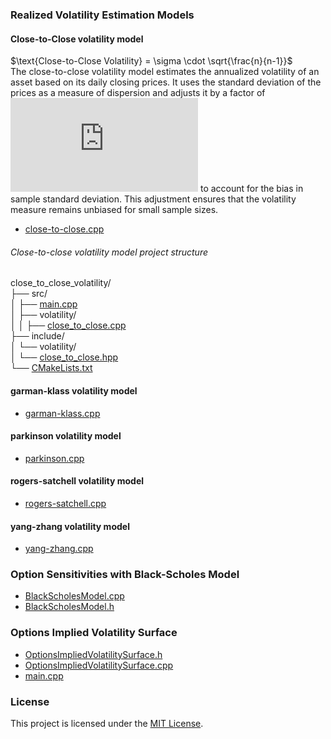 ### Realized Volatility Estimation Models
#### Close-to-Close volatility model
$\text{Close-to-Close Volatility} = \sigma \cdot \sqrt{\frac{n}{n-1}}$\
The close-to-close volatility model estimates the annualized volatility of an asset based on its daily closing prices. It uses the standard deviation of the prices as a measure of dispersion and adjusts it by a factor of ![Equation](https://latex.codecogs.com/png.latex?%5Csqrt%7B%5Cfrac%7Bn%7D%7Bn-1%7D%7D) to account for the bias in sample standard deviation. This adjustment ensures that the volatility measure remains unbiased for small sample sizes.

- [close-to-close.cpp](https://github.com/manuelmusngi/derivatives-modeling/blob/main/realized-volatility-models/close-to-close.cpp)

###### Close-to-close volatility model project structure
  close_to_close_volatility/\
├── src/\
│   ├── [main.cpp](https://github.com/manuelmusngi/derivatives_models_for_options/blob/main/src/main.cpp)\
│   ├── volatility/\
│   │   ├── [close_to_close.cpp](https://github.com/manuelmusngi/derivatives_models_for_options/blob/main/src/volatility/close_to_close.cpp)\
├── include/\
│   └── volatility/\
│       └── [close_to_close.hpp](https://github.com/manuelmusngi/derivatives_models_for_options/blob/main/include/volatility/close_to_close.hpp)\
└── [CMakeLists.txt](https://github.com/manuelmusngi/derivatives_models_for_options/blob/main/CMakeLists.txt)

#### garman-klass volatility model
- [garman-klass.cpp](https://github.com/manuelmusngi/derivatives-modeling/blob/main/realized-volatility-models/garman-klass.cpp)
  
#### parkinson volatility model
- [parkinson.cpp](https://github.com/manuelmusngi/derivatives-modeling/blob/main/realized-volatility-models/parkinson.cpp)
  
 #### rogers-satchell volatility model 
- [rogers-satchell.cpp](https://github.com/manuelmusngi/derivatives-modeling/blob/main/realized-volatility-models/rogers-satchell.cpp)
  
#### yang-zhang volatility model
- [yang-zhang.cpp](https://github.com/manuelmusngi/derivatives-modeling/blob/main/realized-volatility-models/yang-zhang.cpp)

### Option Sensitivities with Black-Scholes Model 
- [BlackScholesModel.cpp](https://github.com/manuelmusngi/derivatives-modeling/blob/main/option-sensitivities/BlackScholesModel.cpp)
- [BlackScholesModel.h](https://github.com/manuelmusngi/derivatives-modeling/blob/main/option-sensitivities/BlackScholesModel.h)
     
### Options Implied Volatility Surface 
- [OptionsImpliedVolatilitySurface.h](https://github.com/manuelmusngi/derivatives-modeling/blob/main/IVSurface/OptionsImpliedVolatilitySurface.hpp)
- [OptionsImpliedVolatilitySurface.cpp](https://github.com/manuelmusngi/derivatives-modeling/blob/main/IVSurface/OptionsImpliedVolatilitySurface.cpp)
- [main.cpp](https://github.com/manuelmusngi/derivatives-modeling/blob/main/IVSurface/main.cpp)
       
### License
This project is licensed under the [MIT License](https://github.com/manuelmusngi/regime_switching_models/edit/main/LICENSE).
